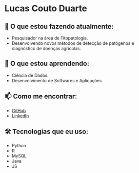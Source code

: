 # Lucas Couto Duarte

## 🔭 O que estou fazendo atualmente:
- Pesquisador na área de Fitopatologia.
- Desenvolvendo novos métodos de detecção de patógenos e diagnóstico de doenças agrícolas.

## 🌱 O que estou aprendendo:
- Ciência de Dados.
- Desenvolvimento de Softwares e Aplicações.

## 📫 Como me encontrar:
- [GitHub](https://github.com/LucasDuarte)
- [LinkedIn](https://www.linkedin.com/in/lucascoutodev/)

## 🛠 Tecnologias que eu uso:
- Python
- R
- MySQL
- Java
- JS